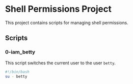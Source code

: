 # Shell Permissions Project

This project contains scripts for managing shell permissions.

## Scripts

### 0-iam_betty

This script switches the current user to the user `betty`.

```bash
#!/bin/bash
su - betty
